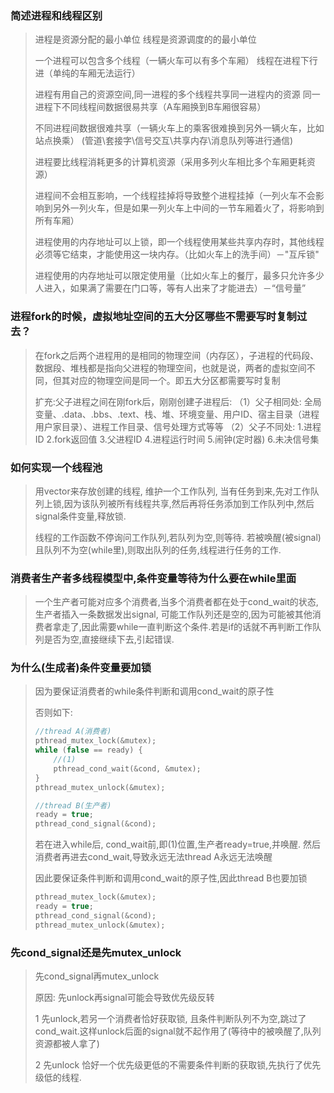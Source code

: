 ### 简述进程和线程区别

> 进程是资源分配的最小单位
> 线程是资源调度的的最小单位
>
> 一个进程可以包含多个线程（一辆火车可以有多个车厢）
> 线程在进程下行进（单纯的车厢无法运行）
>
> 进程有用自己的资源空间,同一进程的多个线程共享同一进程内的资源
> 同一进程下不同线程间数据很易共享（A车厢换到B车厢很容易）
>
> 不同进程间数据很难共享（一辆火车上的乘客很难换到另外一辆火车，比如站点换乘）
> (管道\套接字\信号交互\共享内存\消息队列等进行通信)
>
> 进程要比线程消耗更多的计算机资源（采用多列火车相比多个车厢更耗资源）
>
> 进程间不会相互影响，一个线程挂掉将导致整个进程挂掉（一列火车不会影响到另外一列火车，但是如果一列火车上中间的一节车厢着火了，将影响到所有车厢）
>
> 进程使用的内存地址可以上锁，即一个线程使用某些共享内存时，其他线程必须等它结束，才能使用这一块内存。（比如火车上的洗手间）－"互斥锁"
>
> 进程使用的内存地址可以限定使用量（比如火车上的餐厅，最多只允许多少人进入，如果满了需要在门口等，等有人出来了才能进去）－“信号量”

### 进程fork的时候，虚拟地址空间的五大分区哪些不需要写时复制过去？

> 在fork之后两个进程用的是相同的物理空间（内存区），子进程的代码段、数据段、堆栈都是指向父进程的物理空间，也就是说，两者的虚拟空间不同，但其对应的物理空间是同一个。即五大分区都需要写时复制
>
> 扩充:父子进程之间在刚fork后，刚刚创建子进程后:
> （1）父子相同处: 全局变量、.data、.bbs、.text、栈、堆、环境变量、用户ID、宿主目录（进程用户家目录）、进程工作目录、信号处理方式等等
> （2）父子不同处: 1.进程ID 2.fork返回值 3.父进程ID 4.进程运行时间 5.闹钟(定时器) 6.未决信号集

### 如何实现一个线程池

> 用vector来存放创建的线程, 维护一个工作队列, 当有任务到来,先对工作队列上锁,因为该队列被所有线程共享,然后再将任务添加到工作队列中,然后signal条件变量,释放锁.
>
> 线程的工作函数不停询问工作队列,若队列为空,则等待. 若被唤醒(被signal) 且队列不为空(while里),则取出队列的任务,线程进行任务的工作.

### 消费者生产者多线程模型中,条件变量等待为什么要在while里面

> 一个生产者可能对应多个消费者,当多个消费者都在处于cond_wait的状态,生产者插入一条数据发出signal, 可能工作队列还是空的,因为可能被其他消费者拿走了,因此需要while一直判断这个条件.若是if的话就不再判断工作队列是否为空,直接继续下去,引起错误.

### 为什么(生成者)条件变量要加锁

> 因为要保证消费者的while条件判断和调用cond_wait的原子性
>
> 否则如下:
>
> ```c++
> //thread A(消费者)
> pthread_mutex_lock(&mutex);
> while (false == ready) {
>     //(1)
>     pthread_cond_wait(&cond, &mutex);
> }
> pthread_mutex_unlock(&mutex);
> 
> //thread B(生产者)
> ready = true;
> pthread_cond_signal(&cond);
> ```
>
> 若在进入while后, cond_wait前,即(1)位置,生产者ready=true,并唤醒. 然后消费者再进去cond_wait,导致永远无法thread A永远无法唤醒
>
> 因此要保证条件判断和调用cond_wait的原子性,因此thread B也要加锁
>
> ```c++
> pthread_mutex_lock(&mutex);
> ready = true;
> pthread_cond_signal(&cond);
> pthread_mutex_unlock(&mutex);
> ```

### 先cond_signal还是先mutex_unlock

> 先cond_signal再mutex_unlock
>
> 原因: 先unlock再signal可能会导致优先级反转
>
> 1 先unlock,若另一个消费者恰好获取锁, 且条件判断队列不为空,跳过了cond_wait.这样unlock后面的signal就不起作用了(等待中的被唤醒了,队列资源都被人拿了)
>
> 2 先unlock 恰好一个优先级更低的不需要条件判断的获取锁,先执行了优先级低的线程.
